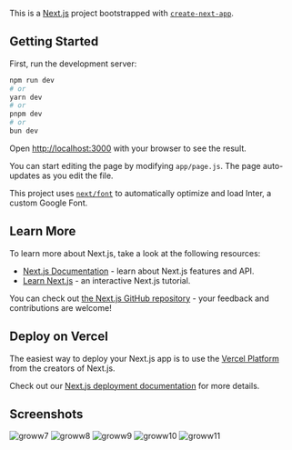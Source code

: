 This is a [Next.js](https://nextjs.org/) project bootstrapped with [`create-next-app`](https://github.com/vercel/next.js/tree/canary/packages/create-next-app).

## Getting Started

First, run the development server:

```bash
npm run dev
# or
yarn dev
# or
pnpm dev
# or
bun dev
```

Open [http://localhost:3000](http://localhost:3000) with your browser to see the result.

You can start editing the page by modifying `app/page.js`. The page auto-updates as you edit the file.

This project uses [`next/font`](https://nextjs.org/docs/basic-features/font-optimization) to automatically optimize and load Inter, a custom Google Font.

## Learn More

To learn more about Next.js, take a look at the following resources:

- [Next.js Documentation](https://nextjs.org/docs) - learn about Next.js features and API.
- [Learn Next.js](https://nextjs.org/learn) - an interactive Next.js tutorial.

You can check out [the Next.js GitHub repository](https://github.com/vercel/next.js/) - your feedback and contributions are welcome!

## Deploy on Vercel

The easiest way to deploy your Next.js app is to use the [Vercel Platform](https://vercel.com/new?utm_medium=default-template&filter=next.js&utm_source=create-next-app&utm_campaign=create-next-app-readme) from the creators of Next.js.

Check out our [Next.js deployment documentation](https://nextjs.org/docs/deployment) for more details.

## Screenshots

![groww7](https://github.com/compl3xX/groww/assets/86428716/cfee97e1-048c-47d6-9fb2-27195bde2173)
![groww8](https://github.com/compl3xX/groww/assets/86428716/9481dd83-e90c-4b8a-99c0-1e181e2f0a66)
![groww9](https://github.com/compl3xX/groww/assets/86428716/4ca8146d-e282-4c12-9d55-22ffdd27af67)
![groww10](https://github.com/compl3xX/groww/assets/86428716/7ddb87d5-2e18-4680-864f-0c41ccb860b9)
![groww11](https://github.com/compl3xX/groww/assets/86428716/af1dea50-e698-41fe-800c-390139cbfb1a)


